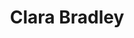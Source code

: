 ---
tags:
  - type/person
description: Clara is the Data and Research Analyst at CIVIX, a national registered charity dedicated to strengthening democracy through civic education. She has a background in public policy and a Master's degree in Public Policy and Administration from Ryerson University. Clara also serves on the Board of Directors for RAVEN Trust, a non-profit organization dedicated to raising funds to support Indigenous nations fighting legal challenges in Canada. Each of these experiences have informed her view that effective governance means creating inclusive policies that account for Canada’s diversity.
social:
  linkedin: https://www.linkedin.com/in/clarabradley8752/
title: Clara Bradley
categories:
  - role/speaker
---
